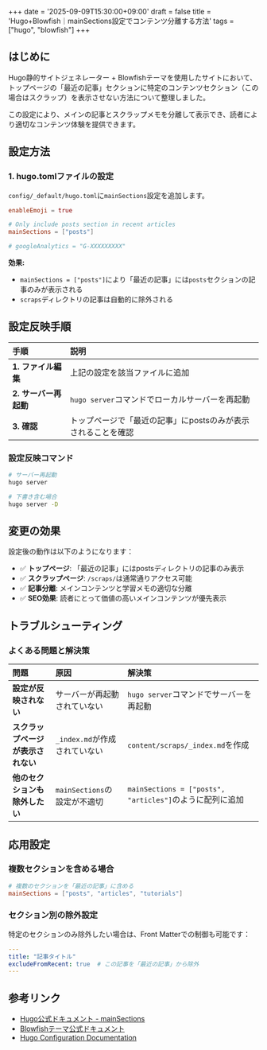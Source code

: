 +++
date = '2025-09-09T15:30:00+09:00'
draft = false
title = 'Hugo+Blowfish｜mainSections設定でコンテンツ分離する方法'
tags = ["hugo", "blowfish"]
+++

## はじめに

Hugo静的サイトジェネレーター + Blowfishテーマを使用したサイトにおいて、トップページの「最近の記事」セクションに特定のコンテンツセクション（この場合はスクラップ）を表示させない方法について整理しました。

この設定により、メインの記事とスクラップメモを分離して表示でき、読者により適切なコンテンツ体験を提供できます。

## 設定方法

### 1. hugo.tomlファイルの設定

`config/_default/hugo.toml`に`mainSections`設定を追加します。

```toml
enableEmoji = true

# Only include posts section in recent articles
mainSections = ["posts"]

# googleAnalytics = "G-XXXXXXXXX"
```

**効果:**
- `mainSections = ["posts"]`により「最近の記事」には`posts`セクションの記事のみが表示される
- `scraps`ディレクトリの記事は自動的に除外される


## 設定反映手順

| 手順 | 説明 |
| :--- | :--- |
| **1. ファイル編集** | 上記の設定を該当ファイルに追加 |
| **2. サーバー再起動** | `hugo server`コマンドでローカルサーバーを再起動 |
| **3. 確認** | トップページで「最近の記事」にpostsのみが表示されることを確認 |

### 設定反映コマンド

```bash
# サーバー再起動
hugo server

# 下書き含む場合
hugo server -D
```

## 変更の効果

設定後の動作は以下のようになります：

- ✅ **トップページ**: 「最近の記事」にはpostsディレクトリの記事のみ表示
- ✅ **スクラップページ**: `/scraps/`は通常通りアクセス可能
- ✅ **記事分離**: メインコンテンツと学習メモの適切な分離
- ✅ **SEO効果**: 読者にとって価値の高いメインコンテンツが優先表示

## トラブルシューティング

### よくある問題と解決策

| 問題 | 原因 | 解決策 |
| :--- | :--- | :--- |
| **設定が反映されない** | サーバーが再起動されていない | `hugo server`コマンドでサーバーを再起動 |
| **スクラップページが表示されない** | `_index.md`が作成されていない | `content/scraps/_index.md`を作成 |
| **他のセクションも除外したい** | `mainSections`の設定が不適切 | `mainSections = ["posts", "articles"]`のように配列に追加 |

## 応用設定

### 複数セクションを含める場合

```toml
# 複数のセクションを「最近の記事」に含める
mainSections = ["posts", "articles", "tutorials"]
```

### セクション別の除外設定

特定のセクションのみ除外したい場合は、Front Matterでの制御も可能です：

```yaml
---
title: "記事タイトル"
excludeFromRecent: true  # この記事を「最近の記事」から除外
---
```

## 参考リンク

- [Hugo公式ドキュメント - mainSections](https://gohugo.io/variables/site/#site-variables)
- [Blowfishテーマ公式ドキュメント](https://blowfish.page/)
- [Hugo Configuration Documentation](https://gohugo.io/getting-started/configuration/)